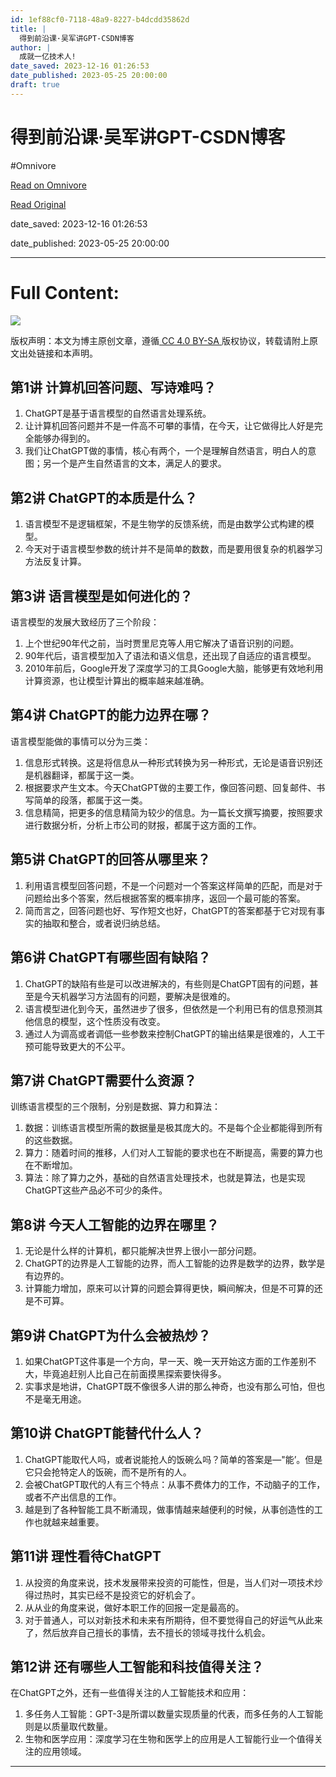 ```yaml
---
id: 1ef88cf0-7118-48a9-8227-b4dcdd35862d
title: |
  得到前沿课·吴军讲GPT-CSDN博客
author: |
  成就一亿技术人!
date_saved: 2023-12-16 01:26:53
date_published: 2023-05-25 20:00:00
draft: true
---
```


# 得到前沿课·吴军讲GPT-CSDN博客
#Omnivore

[Read on Omnivore](https://omnivore.app/me/gpt-csdn-18c714e6ab1)

[Read Original](https://blog.csdn.net/weixin_51119270/article/details/130879365)

date_saved: 2023-12-16 01:26:53

date_published: 2023-05-25 20:00:00

--- 

# Full Content: 

![](https://proxy-prod.omnivore-image-cache.app/0x0,sb9FtdCb_T4b1O697eqoXY9k3NVVgRsw8SlTyVuCA3pc/https://csdnimg.cn/release/blogv2/dist/pc/img/original.png)

 版权声明：本文为博主原创文章，遵循[ CC 4.0 BY-SA ](http://creativecommons.org/licenses/by-sa/4.0/)版权协议，转载请附上原文出处链接和本声明。

## 第1讲 计算机回答问题、写诗难吗？

1. ChatGPT是基于语言模型的自然语言处理系统。
2. 让计算机回答问题并不是一件高不可攀的事情，在今天，让它做得比人好是完全能够办得到的。
3. 我们让ChatGPT做的事情，核心有两个，一个是理解自然语言，明白人的意图；另一个是产生自然语言的文本，满足人的要求。

## 第2讲 ChatGPT的本质是什么？

1. 语言模型不是逻辑框架，不是生物学的反馈系统，而是由数学公式构建的模型。
2. 今天对于语言模型参数的统计并不是简单的数数，而是要用很复杂的机器学习方法反复计算。

## 第3讲 语言模型是如何进化的？

语言模型的发展大致经历了三个阶段：

1. 上个世纪90年代之前，当时贾里尼克等人用它解决了语音识别的问题。
2. 90年代后，语言模型加入了语法和语义信息，还出现了自适应的语言模型。
3. 2010年前后，Google开发了深度学习的工具Google大脑，能够更有效地利用计算资源，也让模型计算出的概率越来越准确。

## 第4讲 ChatGPT的能力边界在哪？

语言模型能做的事情可以分为三类：

1. 信息形式转换。这是将信息从一种形式转换为另一种形式，无论是语音识别还是机器翻译，都属于这一类。
2. 根据要求产生文本。今天ChatGPT做的主要工作，像回答问题、回复邮件、书写简单的段落，都属于这一类。
3. 信息精简，把更多的信息精简为较少的信息。为一篇长文撰写摘要，按照要求进行数据分析，分析上市公司的财报，都属于这方面的工作。

## 第5讲 ChatGPT的回答从哪里来？

1. 利用语言模型回答问题，不是一个问题对一个答案这样简单的匹配，而是对于问题给出多个答案，然后根据答案的概率排序，返回一个最可能的答案。
2. 简而言之，回答问题也好、写作短文也好，ChatGPT的答案都基于它对现有事实的抽取和整合，或者说归纳总结。

## 第6讲 ChatGPT有哪些固有缺陷？

1. ChatGPT的缺陷有些是可以改进解决的，有些则是ChatGPT固有的问题，甚至是今天机器学习方法固有的问题，要解决是很难的。
2. 语言模型进化到今天，虽然进步了很多，但依然是一个利用已有的信息预测其他信息的模型，这个性质没有改变。
3. 通过人为调高或者调低一些参数来控制ChatGPT的输出结果是很难的，人工干预可能导致更大的不公平。

## 第7讲 ChatGPT需要什么资源？

训练语言模型的三个限制，分别是数据、算力和算法：

1. 数据：训练语言模型所需的数据量是极其庞大的。不是每个企业都能得到所有的这些数据。
2. 算力：随着时间的推移，人们对人工智能的要求也在不断提高，需要的算力也在不断增加。
3. 算法：除了算力之外，基础的自然语言处理技术，也就是算法，也是实现ChatGPT这些产品必不可少的条件。

## 第8讲 今天人工智能的边界在哪里？

1. 无论是什么样的计算机，都只能解决世界上很小一部分问题。
2. ChatGPT的边界是人工智能的边界，而人工智能的边界是数学的边界，数学是有边界的。
3. 计算能力增加，原来可以计算的问题会算得更快，瞬间解决，但是不可算的还是不可算。

## 第9讲 ChatGPT为什么会被热炒？

1. 如果ChatGPT这件事是一个方向，早一天、晚一天开始这方面的工作差别不大，毕竟追赶别人比自己在前面摸黑探索要快得多。
2. 实事求是地讲，ChatGPT既不像很多人讲的那么神奇，也没有那么可怕，但也不是毫无用途。

## 第10讲 ChatGPT能替代什么人？

1. ChatGPT能取代人吗，或者说能抢人的饭碗么吗？简单的答案是—"能’。但是它只会抢特定人的饭碗，而不是所有的人。
2. 会被ChatGPT取代的人有三个特点：从事不费体力的工作，不动脑子的工作，或者不产出信息的工作。
3. 越是到了各种智能工具不断涌现，做事情越来越便利的时候，从事创造性的工作也就越来越重要。

## 第11讲 理性看待ChatGPT

1. 从投资的角度来说，技术发展带来投资的可能性，但是，当人们对一项技术炒得过热时，其实已经不是投资它的好机会了。
2. 从从业的角度来说，做好本职工作的回报一定是最高的。
3. 对于普通人，可以对新技术和未来有所期待，但不要觉得自己的好运气从此来了，然后放弃自己擅长的事情，去不擅长的领域寻找什么机会。

## 第12讲 还有哪些人工智能和科技值得关注？

在ChatGPT之外，还有一些值得关注的人工智能技术和应用：

1. 多任务人工智能：GPT-3是所谓以数量实现质量的代表，而多任务的人工智能则是以质量取代数量。
2. 生物和医学应用：深度学习在生物和医学上的应用是人工智能行业一个值得关注的应用领域。

---

